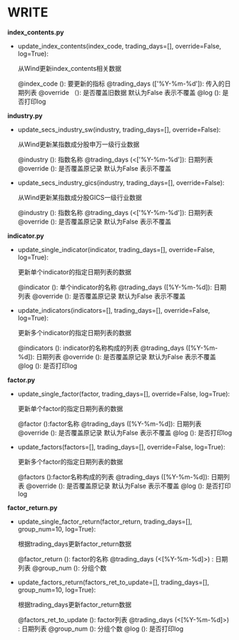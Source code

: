 WRITE
======

**index_contents.py**

- update_index_contents(index_code, trading_days=[], override=False, log=True):

    从Wind更新index_contents相关数据

    @index_code (<str>): 要更新的指标
    @trading_days (['%Y-%m-%d']): 传入的日期列表
    @override （<Bool>): 是否覆盖旧数据 默认为False 表示不覆盖
    @log (<Bool>): 是否打印log

**industry.py**

- update_secs_industry_sw(industry, trading_days=[], override=False):
    
    从Wind更新某指数成分股申万一级行业数据

    @industry (<str>): 指数名称
    @trading_days (<['%Y-%m-%d']): 日期列表
    @override (<Bool>): 是否覆盖原记录 默认为False 表示不覆盖
    
- update_secs_industry_gics(industry, trading_days=[], override=False):
    
    从Wind更新某指数成分股GICS一级行业数据

    @industry (<str>): 指数名称
    @trading_days (<['%Y-%m-%d']): 日期列表
    @override (<Bool>): 是否覆盖原记录 默认为False 表示不覆盖

**indicator.py** 

- update_single_indicator(indicator, trading_days=[], override=False, log=True):

    更新单个indicator的指定日期列表的数据

    @indicator (<str>): 单个indicator的名称
    @trading_days ([%Y-%m-%d]): 日期列表
    @override (<Bool>): 是否覆盖原记录 默认为False 表示不覆盖

- update_indicators(indicators=[], trading_days=[], override=False, log=True):

    更新多个indicator的指定日期列表的数据

    @indicators (<list>): indicator的名称构成的列表
    @trading_days ([%Y-%m-%d]): 日期列表
    @override (<Bool>): 是否覆盖原记录 默认为False 表示不覆盖
    @log (<Bool>): 是否打印log

**factor.py**

- update_single_factor(factor, trading_days=[], override=False, log=True):
    
    更新单个factor的指定日期列表的数据

    @factor (<str>):factor名称
    @trading_days ([%Y-%m-%d]): 日期列表
    @override (<Bool>): 是否覆盖原记录 默认为False 表示不覆盖
    @log (<Bool>): 是否打印log

- update_factors(factors=[], trading_days=[], override=False, log=True):

    更新多个factor的指定日期列表的数据

    @factors (<list>):factor名称构成的列表
    @trading_days ([%Y-%m-%d]): 日期列表
    @override (<Bool>): 是否覆盖原记录 默认为False 表示不覆盖
    @log (<Bool>): 是否打印log

**factor_return.py**

- update_single_factor_return(factor_return, trading_days=[], group_num=10, log=True):

    根据trading_days更新factor_return数据

    @factor_return (<str>): factor的名称
    @trading_days (<[%Y-%m-%d]>) : 日期列表
    @group_num (<int>): 分组个数

- update_factors_return(factors_ret_to_update=[], trading_days=[], group_num=10, log=True):

    根据trading_days更新factor_return数据

    @factors_ret_to_update (<list>):  factor列表
    @trading_days (<[%Y-%m-%d]>) : 日期列表
    @group_num (<int>): 分组个数
    @log (<Bool>): 是否打印log

